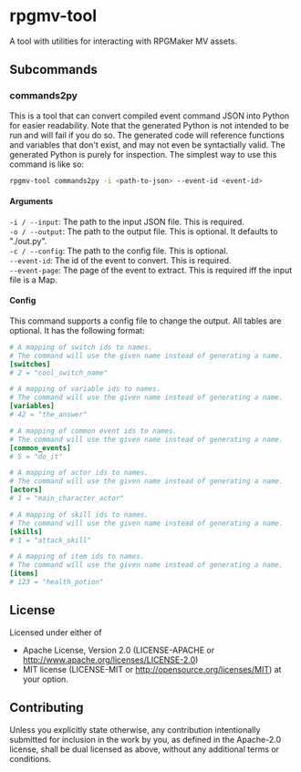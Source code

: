 # rpgmv-tool
A tool with utilities for interacting with RPGMaker MV assets.

## Subcommands

### commands2py
This is a tool that can convert compiled event command JSON into Python for easier readability.
Note that the generated Python is not intended to be run and will fail if you do so.
The generated code will reference functions and variables that don't exist,
and may not even be syntactially valid.
The generated Python is purely for inspection.
The simplest way to use this command is like so:
```bash
rpgmv-tool commands2py -i <path-to-json> --event-id <event-id>
```

#### Arguments
`-i / --input`: The path to the input JSON file. This is required.  
`-o / --output`: The path to the output file. This is optional. It defaults to "./out.py".  
`-c / --config`: The path to the config file. This is optional.  
`--event-id`: The id of the event to convert. This is required.  
`--event-page`: The page of the event to extract. This is required iff the input file is a Map.  

#### Config
This command supports a config file to change the output.
All tables are optional.
It has the following format:
```toml
# A mapping of switch ids to names.
# The command will use the given name instead of generating a name.
[switches]
# 2 = "cool_switch_name"

# A mapping of variable ids to names.
# The command will use the given name instead of generating a name.
[variables]
# 42 = "the_answer"

# A mapping of common event ids to names.
# The command will use the given name instead of generating a name.
[common_events]
# 5 = "do_it"

# A mapping of actor ids to names.
# The command will use the given name instead of generating a name.
[actors]
# 1 = "main_character_actor"

# A mapping of skill ids to names.
# The command will use the given name instead of generating a name.
[skills]
# 1 = "attack_skill"

# A mapping of item ids to names.
# The command will use the given name instead of generating a name.
[items]
# 123 = "health_potion"
```

## License
Licensed under either of
 * Apache License, Version 2.0 (LICENSE-APACHE or http://www.apache.org/licenses/LICENSE-2.0)
 * MIT license (LICENSE-MIT or http://opensource.org/licenses/MIT)
at your option.

## Contributing
Unless you explicitly state otherwise, 
any contribution intentionally submitted for inclusion in the work by you, 
as defined in the Apache-2.0 license, 
shall be dual licensed as above, 
without any additional terms or conditions.